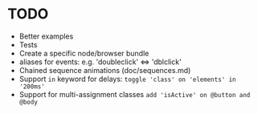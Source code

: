 # TODO

- Better examples
- Tests
- Create a specific node/browser bundle
- aliases for events: e.g. 'doubleclick' <=> 'dblclick'
- Chained sequence animations (doc/sequences.md)
- Support `in` keyword for delays: `toggle 'class' on 'elements' in '200ms'`
- Support for multi-assignment classes `add 'isActive' on @button and @body`

